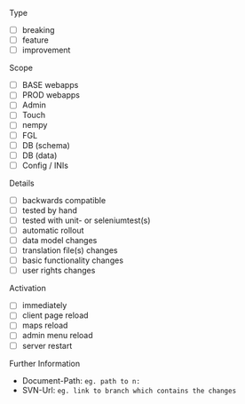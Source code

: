 Type

- [ ] breaking
- [ ] feature
- [ ] improvement

Scope

- [ ] BASE webapps
- [ ] PROD webapps
- [ ] Admin
- [ ] Touch
- [ ] nempy
- [ ] FGL
- [ ] DB (schema)
- [ ] DB (data)
- [ ] Config / INIs

Details

- [ ] backwards compatible
- [ ] tested by hand
- [ ] tested with unit- or seleniumtest(s)
- [ ] automatic rollout
- [ ] data model changes
- [ ] translation file(s) changes
- [ ] basic functionality changes
- [ ] user rights changes

Activation

- [ ] immediately
- [ ] client page reload
- [ ] maps reload
- [ ] admin menu reload
- [ ] server restart

Further Information

- Document-Path: `eg. path to n:`
- SVN-Url: `eg. link to branch which contains the changes`
